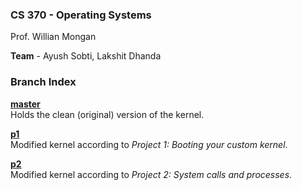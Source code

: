 ### CS 370 - Operating Systems ###

Prof. Willian Mongan

**Team** - Ayush Sobti, Lakshit Dhanda


### Branch Index ###

[**master**](https://github.com/xbonez/CS-370)  
Holds the clean (original) version of the kernel.

[**p1**](https://github.com/xbonez/CS-370/tree/p1)  
Modified kernel according to *Project 1: Booting your custom kernel*.

[**p2**](https://github.com/xbonez/CS-370/tree/P2)  
Modified kernel according to *Project 2: System calls and processes*.
